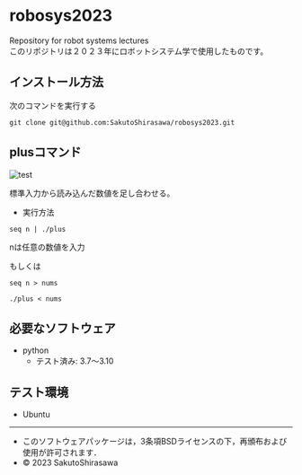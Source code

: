 # robosys2023
Repository for robot systems lectures  
このリポジトリは２０２３年にロボットシステム学で使用したものです。  
## インストール方法  
次のコマンドを実行する
```
git clone git@github.com:SakutoShirasawa/robosys2023.git
```
## plusコマンド  
![test](https://github.com/SakutoShirasawa/robosys2023/actions/workflows/test.yml/badge.svg)

標準入力から読み込んだ数値を足し合わせる。  
* 実行方法  
```
seq n | ./plus
```
nは任意の数値を入力  

もしくは  
```
seq n > nums
```
```
./plus < nums
```
## 必要なソフトウェア  
* python
  * テスト済み: 3.7～3.10

## テスト環境  
* Ubuntu
---
* このソフトウェアパッケージは，3条項BSDライセンスの下，再頒布および使用が許可されます．
* © 2023 SakutoShirasawa
